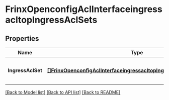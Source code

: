 # FrinxOpenconfigAclInterfaceingressacltopIngressAclSets

## Properties
Name | Type | Description | Notes
------------ | ------------- | ------------- | -------------
**IngressAclSet** | [**[]FrinxOpenconfigAclInterfaceingressacltopIngressaclsetsIngressAclSet**](frinx.openconfig.acl.interfaceingressacltop.ingressaclsets.IngressAclSet.md) | Optional[List of ingress ACLs on the interface] REF:Optional.empty | [optional] [default to null]

[[Back to Model list]](../README.md#documentation-for-models) [[Back to API list]](../README.md#documentation-for-api-endpoints) [[Back to README]](../README.md)


